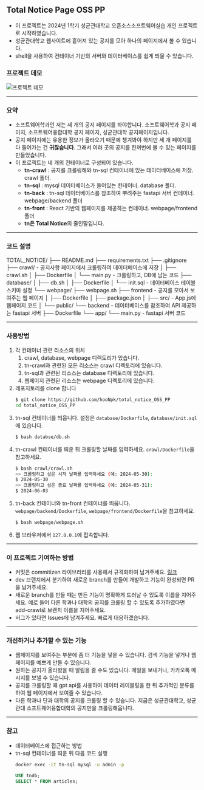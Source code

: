 ## Total Notice Page OSS PP
- 이 프로젝트는 2024년 1학기 성균관대학교 오픈소스소프트웨어실습 개인 프로젝트로 시작하였습니다.
- 성균관대학교 웹사이트에 흩어져 있는 공지를 모아 하나의 페이지에서 볼 수 있습니다.
- shell을 사용하여 컨테이너 기반의 서버와 데이터베이스를 쉽게 띄울 수 있습니다.

### 프로젝트 데모
![프로젝트 데모](https://github.com/hooNpk/total_notice_OSS_PP/blob/main/assets/Totla-Notice.gif)
  
---
  
### 요약
- 소프트웨어학과인 저는 세 개의 공지 페이지를 봐야합니다. 소프트웨어학과 공지 페이지, 소프트웨어융합대학 공지 페이지, 성균관대학 공지페이지입니다.
- 공지 페이지에는 유용한 정보가 올라오기 때문에 챙겨봐야 하지만 세 개 페이지를 다 들어가는 건 **귀찮습니다**. 그래서 여러 곳의 공지를 한꺼번에 볼 수 있는 페이지를 만들었습니다.
- 이 프로젝트는 네 개의 컨테이너로 구성되어 있습니다.
    - **tn-crawl** : 공지를 크롤링해와 tn-sql 컨테이너에 있는 데이터베이스에 저장. crawl 폴더.
    - **tn-sql** : mysql 데이터베이스가 들어있는 컨테이너. database 폴더.
    - **tn-back** : tn-sql 데이터베이스를 참조하여 뿌려주는 fastapi 서버 컨테이너. webpage/backend 폴더
    - **tn-front** : React 기반의 웹페이지를 제공하는 컨테이너. webpage/frontend 폴더
    - **tn은 Total Notice**의 줄인말입니다.

---

### 코드 설명
TOTAL_NOTICE/
├── README.md
├── requirements.txt
├── .gitignore
├── crawl/                  - 공지사항 페이지에서 크롤링하여 데이터베이스에 저장
│   ├── crawl.sh
│   ├── Dockerfile
│   └── main.py             - 크롤링하고, DB에 남는 코드
├── database/
│   ├── db.sh
│   ├── Dockerfile
│   └── init.sql            - 데이터베이스 테이블 스키마 설정
└── webpage/
    ├── webpage.sh
    ├── frontend            - 공지를 모아서 보여주는 웹 페이지
    │   ├── Dockerfile
    │   ├── package.json
    │   ├── src/            - App.js에 웹페이지 코드
    │   └── public/
    └── backend             - 데이터베이스를 참조하여 API 제공하는 fastapi 서버
        ├── Dockerfile
        └── app/
            └── main.py     - fastapi 서버 코드

---

### 사용방법
1. 각 컨테이너 관련 리소스의 위치
    1. crawl, database, webpage 디렉토리가 있습니다.
    1. tn-crawl과 관련된 모든 리소스는 crawl 디렉토리에 있습니다.
    1. tn-sql과 관련된 리소스는 database 디렉토리에 있습니다.
    1. 웹페이지 관련된 리소스는 webpage 디렉토리에 있습니다.
1. 레포지토리를 clone 합니다
    ```bash
    $ git clone https://github.com/hooNpk/total_notice_OSS_PP
    cd total_notice_OSS_PP
    ```
1. tn-sql 컨테이너를 띄웁니다. 설정은 `database/Dockerfile`, `database/init.sql`에 있습니다.
    ```bash
    $ bash databse/db.sh
    ```
1. tn-crawl 컨테이너를 띄운 뒤 크롤링할 날짜를 입력하세요. `crawl/Dockerfile`을 참고하세요. 
    ```bash
    $ bash crawl/crawl.sh
    >> 크롤링하고 싶은 시작 날짜를 입력하세요 (예: 2024-05-30):
    $ 2024-05-30
    >> 크롤링하고 싶은 종료 날짜를 입력하세요 (예: 2024-05-31):
    $ 2024-06-03
    ```
1. tn-back 컨테이너와 tn-front 컨테이너를 띄웁니다. `webpage/backend/Dockerfile`, `webpage/frontend/Dockerfile`을 참고하세요.
    ```bash
    $ bash webpage/webpage.sh
    ```
1. 웹 브라우저에서 `127.0.0.1`에 접속합니다.

---

### 이 프로젝트 기여하는 방법
- 커밋은 commitizen 라이브러리를 사용해서 규격화하여 남겨주세요. [링크](https://pypi.org/project/commitizen/)
- dev 브랜치에서 분기하여 새로운 branch를 만들어 개발하고 기능이 완성되면 PR을 남겨주세요.
- 새로운 branch를 만들 때는 만든 기능이 명확하게 드러날 수 있도록 이름을 지어주세요. 예로 들어 다른 학과나 대학의 공지를 크롤링 할 수 있도록 추가하였다면 add-crawl로 브랜치 이름을 지어주세요.
- 버그가 있다면 Issues에 남겨주세요. 빠르게 대응하겠습니다.

---

### 개선하거나 추가할 수 있는 기능
- 웹페이지를 보여주는 부분에 좀 더 기능을 넣을 수 있습니다. 검색 기능을 넣거나 웹 페이지를 예쁘게 만들 수 있습니다.
- 원하는 공지가 올라왔을 때 알림을 줄 수도 있습니다. 메일을 보내거나, 카카오톡 메시지를 보낼 수 있습니다.
- 공지를 크롤링할 때 gpt api를 사용하여 데이터 레이블링을 한 뒤 추가적인 분류를 하여 웹 페이지에서 보여줄 수 있습니다.
- 다른 학과나 단과 대학의 공지를 크롤링 할 수 있습니다. 지금은 성균관대학교, 성균관대 소프트웨어융합대학의 공지만을 크롤링해옵니다.

---

### 참고
- 데이터베이스에 접근하는 방법
- tn-sql 컨테이너를 띄운 뒤 다음 코드 실행
    ```bash
    docker exec -it tn-sql mysql -u admin -p
    ```
    ```sql
    USE tndb;
    SELECT * FROM articles;
    ```